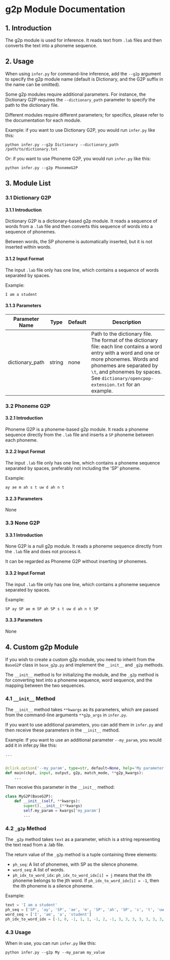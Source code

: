 # g2p Module Documentation

## 1. Introduction

The g2p module is used for inference. It reads text from `.lab` files and then converts the text into a phoneme
sequence.

## 2. Usage

When using `infer.py` for command-line inference, add the `--g2p` argument to specify the g2p module name (default is
Dictionary, and the G2P suffix in the name can be omitted).

Some g2p modules require additional parameters. For instance, the Dictionary G2P requires the `--dictionary_path`
parameter to specify the path to the dictionary file.

Different modules require different parameters; for specifics, please refer to the documentation for each module.

Example: if you want to use Dictionary G2P, you would run `infer.py` like this:

```shell
python infer.py --g2p Dictionary --dictionary_path /path/to/dictionary.txt
```

Or: if you want to use Phoneme G2P, you would run `infer.py` like this:

```shell
python infer.py --g2p PhonemeG2P
```

## 3. Module List

### 3.1 Dictionary G2P

#### 3.1.1 Introduction

Dictionary G2P is a dictionary-based g2p module. It reads a sequence of words from a `.lab` file and then converts this
sequence of words into a sequence of phonemes.

Between words, the SP phoneme is automatically inserted, but it is not inserted within words.

#### 3.1.2 Input Format

The input `.lab` file only has one line, which contains a sequence of words separated by spaces.

Example:

```text
I am a student
```

#### 3.1.3 Parameters

| Parameter Name  | Type   | Default | Description                                                                                                                                                                                                                                                     |
|-----------------|--------|---------|-----------------------------------------------------------------------------------------------------------------------------------------------------------------------------------------------------------------------------------------------------------------|
| dictionary_path | string | none    | Path to the dictionary file. The format of the dictionary file: each line contains a word entry with a word and one or more phonemes. Words and phonemes are separated by `\t`, and phonemes by spaces. See `dictionary/opencpop-extension.txt` for an example. |

### 3.2 Phoneme G2P

#### 3.2.1 Introduction

Phoneme G2P is a phoneme-based g2p module. It reads a phoneme sequence directly from the `.lab` file and inserts a `SP`
phoneme between each phoneme.

#### 3.2.2 Input Format

The input `.lab` file only has one line, which contains a phoneme sequence separated by spaces, preferably not including
the 'SP' phoneme.

Example:

```text
ay ae m ah s t uw d ah n t
```

#### 3.2.3 Parameters

None

### 3.3 None G2P

#### 3.3.1 Introduction

None G2P is a null g2p module. It reads a phoneme sequence directly from the `.lab` file and does not process it.

It can be regarded as Phoneme G2P without inserting `SP` phonemes.

#### 3.3.2 Input Format

The input `.lab` file only has one line, which contains a phoneme sequence separated by spaces.

Example:

```text
SP ay SP ae m SP ah SP s t uw d ah n t SP
```

#### 3.3.3 Parameters

None

## 4. Custom g2p Module

If you wish to create a custom g2p module, you need to inherit from the `BaseG2P` class in `base_g2p.py` and implement
the `__init__` and `_g2p` methods.

The `__init__` method is for initializing the module, and the `_g2p` method is for converting text into a phoneme
sequence, word sequence, and the mapping between the two sequences.

### 4.1 `__init__` Method

The `__init__` method takes `**kwargs` as its parameters, which are passed from the command-line arguments `**g2p_args`
in `infer.py`.

If you want to use additional parameters, you can add them in `infer.py` and then receive these parameters in
the `__init__` method.

Example: If you want to use an additional parameter `--my_param`, you would add it in infer.py like this:

```python
...


@click.option('--my_param', type=str, default=None, help='My parameter for my g2p module')
def main(ckpt, input, output, g2p, match_mode, **g2p_kwargs):
    ...
```

Then receive this parameter in the `__init__` method:

```python
class MyG2P(BaseG2P):
    def __init__(self, **kwargs):
        super().__init__(**kwargs)
        self.my_param = kwargs['my_param']
        ...
```

### 4.2 `_g2p` Method

The `_g2p` method takes `text` as a parameter, which is a string representing the text read from a .lab file.

The return value of the `_g2p` method is a tuple containing three elements:

- `ph_seq`: A list of phonemes, with SP as the silence phoneme.
- `word_seq`: A list of words.
- `ph_idx_to_word_idx`: `ph_idx_to_word_idx[i] = j` means that the ith phoneme belongs to the jth word. If
  `ph_idx_to_word_idx[i] = -1`, then the ith phoneme is a silence phoneme.

Example:

```python
text = 'I am a student'
ph_seq = ['SP', 'ay', 'SP', 'ae', 'm', 'SP', 'ah', 'SP', 's', 't', 'uw', 'd', 'ah', 'n', 't', 'SP']
word_seq = ['I', 'am', 'a', 'student']
ph_idx_to_word_idx = [-1, 0, -1, 1, 1, -1, 2, -1, 3, 3, 3, 3, 3, 3, 3, -1]
```

### 4.3 Usage

When in use, you can run `infer.py` like this:

```shell
python infer.py --g2p My --my_param my_value
```
